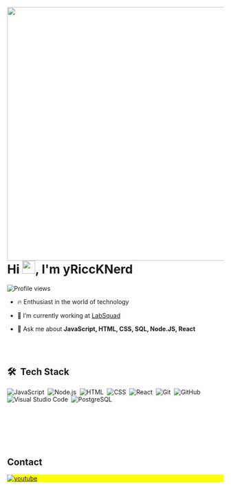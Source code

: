 <img align="right" height="590em" src="https://media.discordapp.net/attachments/934932555407454278/1193741190223372510/image.png"/>
<h1 align="left">Hi <img src="https://raw.githubusercontent.com/kaueMarques/kaueMarques/master/hi.gif" height="30px">, I'm yRiccKNerd</h1>
<p align="left"> <img src="https://komarev.com/ghpvc/?username=rikedev&color=yellow" alt="Profile views" /> </p>

- 🔥 Enthusiast in the world of technology

- 🔭 I’m currently working at [LabSquad]((https://labsquad.app/))


- 💬 Ask me about **JavaScript, HTML, CSS, SQL, Node.JS, React**


<br><br>

## 🛠 &nbsp;Tech Stack

![JavaScript](https://img.shields.io/badge/-JavaScript-05122A?style=flat&logo=javascript)&nbsp;
![Node.js](https://img.shields.io/badge/-Node.js-05122A?style=flat&logo=node.js)&nbsp;
![HTML](https://img.shields.io/badge/-HTML-05122A?style=flat&logo=HTML5)&nbsp;
![CSS](https://img.shields.io/badge/-CSS-05122A?style=flat&logo=CSS3&logoColor=1572B6)&nbsp;
![React](https://img.shields.io/badge/-React-05122A?style=flat&logo=react)&nbsp;
![Git](https://img.shields.io/badge/-Git-05122A?style=flat&logo=git)&nbsp;
![GitHub](https://img.shields.io/badge/-GitHub-05122A?style=flat&logo=github)&nbsp;
![Visual Studio Code](https://img.shields.io/badge/-Visual%20Studio%20Code-05122A?style=flat&logo=visual-studio-code&logoColor=007ACC)&nbsp;
![PostgreSQL](https://img.shields.io/badge/-PostgreSQL-05122A?style=flat&logo=postgresql)&nbsp;

<br><br>


<br><br>

## Contact

<p align="left" style="background:yellow">
<a href="https://www.youtube.com/@rikeyt" target="_blank">
 <img align="center" src="https://img.shields.io/badge/-rikeyt-05122A?style=flat&logo=youtube" alt="youtube"/>
</a>
</p>


